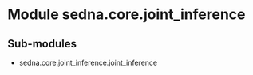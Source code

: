 Module sedna.core.joint_inference
=================================

Sub-modules
-----------
* sedna.core.joint_inference.joint_inference